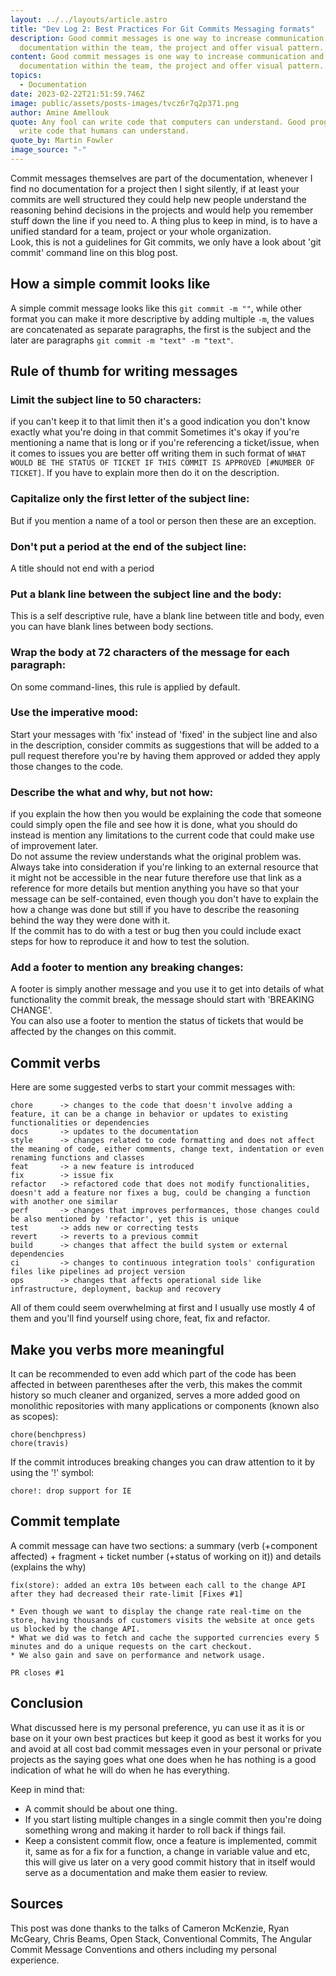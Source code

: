 ```yaml
---
layout: ../../layouts/article.astro
title: "Dev Log 2: Best Practices For Git Commits Messaging formats"
description: Good commit messages is one way to increase communication and
  documentation within the team, the project and offer visual pattern.
content: Good commit messages is one way to increase communication and
  documentation within the team, the project and offer visual pattern.
topics:
  - Documentation
date: 2023-02-22T21:51:59.746Z
image: public/assets/posts-images/tvcz6r7q2p371.png
author: Amine Amellouk
quote: Any fool can write code that computers can understand. Good programmers
  write code that humans can understand.
quote_by: Martin Fowler
image_source: "-"
---
```

Commit messages themselves are part of the documentation, whenever I find no documentation for a project then I sight silently, if at least your commits are well structured they could help new people understand the reasoning behind decisions in the projects and would help you remember stuff down the line if you need to. A thing plus to keep in mind, is to have a unified standard for a team, project or your whole organization. \
Look, this is not a guidelines for Git commits, we only have a look about 'git commit' command line on this blog post.

## How a simple commit looks like
A simple commit message looks like this `git commit -m ""`, while other format you can make it more descriptive by adding multiple `-m`, the values are concatenated as separate paragraphs, the first is the subject and the later are paragraphs `git commit -m "text" -m "text"`.

## Rule of thumb for writing messages

### Limit the subject line to 50 characters:
if you can't keep it to that limit then it's a good indication you don't know exactly what you're doing in that commit Sometimes it's okay if you're mentioning a name that is long or if you're referencing a ticket/issue, when it comes to issues you are better off writing them in such format of `WHAT WOULD BE THE STATUS OF TICKET IF THIS COMMIT IS APPROVED [#NUMBER OF TICKET]`. If you have to explain more then do it on the description.

### Capitalize only the first letter of the subject line:
But if you mention a name of a tool or person then these are an exception.
### Don't put a period at the end of the subject line:
A title should not end with a period

### Put a blank line between the subject line and the body:
This is a self descriptive rule, have a blank line between title and body, even you can have blank lines between body sections.

### Wrap the body at 72 characters of the message for each paragraph:
On some command-lines, this rule is applied by default.

### Use the imperative mood:
Start your messages with 'fix' instead of 'fixed' in the subject line and also in the description, consider commits as suggestions that will be added to a pull request therefore you're by having them approved or added they apply those changes to the code.

### Describe the what and why, but not how:
if you explain the how then you would be explaining the code that someone could simply open the file and see how it is done, what you should do instead is mention any limitations to the current code that could make use of improvement later. \
Do not assume the review understands what the original problem was. \
Always take into consideration if you're linking to an external resource that it might not be accessible in the near future therefore use that link as a reference for more details but mention anything you have so that your message can be self-contained, even though you don't have to explain the how a change was done but still if you have to describe the reasoning behind the way they were done with it. \
If the commit has to do with a test or bug then you could include exact steps for how to reproduce it and how to test the solution.

### Add a footer to mention any breaking changes:
A footer is simply another message and you use it to get into details of what functionality the commit break, the message should start with 'BREAKING CHANGE'. \
You can also use a footer to mention the status of tickets that would be affected by the changes on this commit.

## Commit verbs
Here are some suggested verbs to start your commit messages with:

```
chore      -> changes to the code that doesn't involve adding a feature, it can be a change in behavior or updates to existing functionalities or dependencies
docs       -> updates to the documentation
style      -> changes related to code formatting and does not affect the meaning of code, either comments, change text, indentation or even renaming functions and classes
feat       -> a new feature is introduced
fix        -> issue fix
refactor   -> refactored code that does not modify functionalities, doesn't add a feature nor fixes a bug, could be changing a function with another one similar
perf       -> changes that improves performances, those changes could be also mentioned by 'refactor', yet this is unique
test       -> adds new or correcting tests
revert     -> reverts to a previous commit
build      -> changes that affect the build system or external dependencies
ci         -> changes to continuous integration tools' configuration files like pipelines ad project version
ops        -> changes that affects operational side like infrastructure, deployment, backup and recovery
```

All of them could seem overwhelming at first and I usually use mostly 4 of them and you'll find yourself using chore, feat, fix and refactor.

## Make you verbs more meaningful
It can be recommended to even add which part of the code has been affected in between parentheses after the verb, this makes the commit history so much cleaner and organized, serves a more added good on monolithic repositories with many applications or components (known also as scopes):

```
chore(benchpress)
chore(travis)
```

If the commit introduces breaking changes you can draw attention to it by using the '!' symbol:

```
chore!: drop support for IE
```

## Commit template
A commit message can have two sections: a summary (verb (+component affected) + fragment + ticket number (+status of working on it)) and details (explains the why)

```
fix(store): added an extra 10s between each call to the change API after they had decreased their rate-limit [Fixes #1]

* Even though we want to display the change rate real-time on the store, having thousands of customers visits the website at once gets us blocked by the change API.
* What we did was to fetch and cache the supported currencies every 5 minutes and do a unique requests on the cart checkout.
* We also gain and save on performance and network usage.

PR closes #1
```

## Conclusion

What discussed here is my personal preference, yu can use it as it is or base on it your own best practices but keep it good as best it works for you and avoid at all cost bad commit messages even in your personal or private projects as the saying goes what one does when he has nothing is a good indication of what he will do when he has everything.

Keep in mind that:

* A commit should be about one thing.
* If you start listing multiple changes in a single commit then you're doing something wrong and making it harder to roll back if things fail.
* Keep a consistent commit flow, once a feature is implemented, commit it, same as for a fix for a function, a change in variable value and etc, this will give us later on a very good commit history that in itself would serve as a documentation and make them easier to review.

## Sources
This post was done thanks to the talks of Cameron McKenzie, Ryan McGeary, Chris Beams, Open Stack, Conventional Commits, The Angular Commit Message Conventions and others including my personal experience.